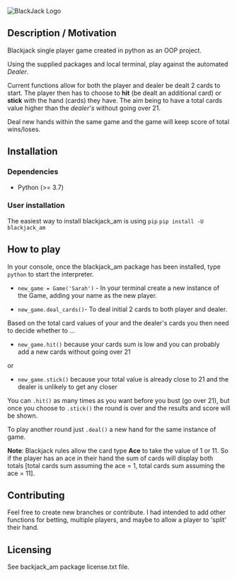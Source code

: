 
![BlackJack Logo](https://www.seekpng.com/png/detail/819-8194226_blackjack-instant-game-logo-graphic-design.png)
## Description / Motivation

Blackjack single player game created in python as an OOP project. 

Using the supplied packages and local terminal, play against the automated *Dealer*.

 Current functions allow for both the player and dealer be dealt 2 cards to start. The player then has to choose to **hit** (be dealt an additional card) or **stick** with the hand (cards) they have. The aim being to have a total cards value higher  than the *dealer's* without going over 21.

Deal new hands within the same game and the game will keep score of total wins/loses. 

## Installation

### Dependencies
- Python (>= 3.7)

### User installation

 The easiest way to install blackjack_am is using  `pip`
`pip install -U blackjack_am`

## How to play

In your console, once the blackjack_am package has been installed, type `python` to start the interpreter.
- `new_game = Game('Sarah')` - In your terminal create a new instance of the Game, adding your name as the new player.

- `new_game.deal_cards()`- To deal initial 2 cards to both player and dealer.

Based on the total card values of your and the dealer's cards you then need to decide whether to ...
-  `new_game.hit()` because your cards sum is low and you can probably add a new cards without going over 21

or
-  `new_game.stick()` because your total value is already close to 21 and the dealer is unlikely to get any closer 

You can `.hit()` as many times as you want before you bust (go over 21), but once you choose to `.stick()` the round is over and the results and score will be shown.

To play another round just `.deal()` a new hand for the same instance of game.

**Note**: Blackjack rules allow the card type **Ace** to take the value of 1 or 11. So if the player has an ace in their hand the sum of cards will display both totals [total cards sum assuming the ace = 1,  total cards sum assuming the ace = 11].

## Contributing

Feel free to create new branches or contribute. 
I had intended to add other functions for betting, multiple players, and maybe to allow a player to 'split' their hand. 

## Licensing

See backjack_am package license.txt file.